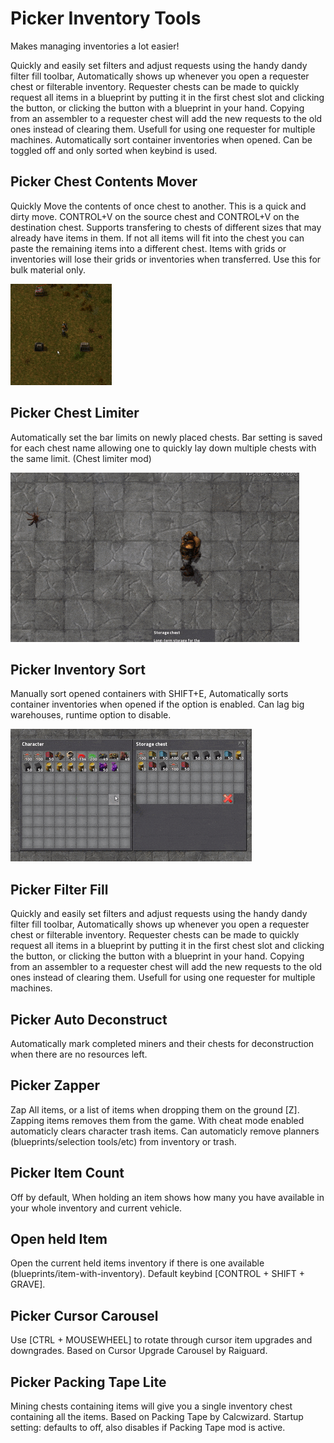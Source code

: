 # Picker Inventory Tools

Makes managing inventories a lot easier!

Quickly and easily set filters and adjust requests using the handy dandy filter fill toolbar, Automatically shows up whenever you open a requester chest or filterable inventory. Requester chests can be made to quickly request all items in a blueprint by putting it in the first chest slot and clicking the button, or clicking the button with a blueprint in your hand. Copying from an assembler to a requester chest will add the new requests to the old ones instead of clearing them. Usefull for using one requester for multiple machines.
Automatically sort container inventories when opened. Can be toggled off and only sorted when keybind is used.

## Picker Chest Contents Mover

Quickly Move the contents of once chest to another. This is a quick and dirty move. CONTROL+V on the source chest and CONTROL+V on the destination chest. Supports transfering to chests of different sizes that may already have items in them. If not all items will fit into the chest you can paste the remaining items into a different chest. Items with grids or inventories will lose their grids or inventories when transferred. Use this for bulk material only.

![Chest Copy in Action](https://github.com/Nexela/PickerAtheneum/raw/master/web/picker-inv-copy.gif)

## Picker Chest Limiter

Automatically set the bar limits on newly placed chests. Bar setting is saved for each chest name allowing one to quickly lay down multiple chests with the same limit. (Chest limiter mod)

![Chest Limiter in Action](https://github.com/Nexela/PickerAtheneum/raw/master/web/picker-chest-limit.gif)

## Picker Inventory Sort

Manually sort opened containers with SHIFT+E, Automatically sorts container inventories when opened if the option is enabled. Can lag big warehouses, runtime option to disable.

![Inventory Sort in Action](https://github.com/Nexela/PickerAtheneum/raw/master/web/picker-inventory-sort.gif)

## Picker Filter Fill

Quickly and easily set filters and adjust requests using the handy dandy filter fill toolbar, Automatically shows up whenever you open a requester chest or filterable inventory. Requester chests can be made to quickly request all items in a blueprint by putting it in the first chest slot and clicking the button, or clicking the button with a blueprint in your hand. Copying from an assembler to a requester chest will add the new requests to the old ones instead of clearing them. Usefull for using one requester for multiple machines.

## Picker Auto Deconstruct

Automatically mark completed miners and their chests for deconstruction when there are no resources left.

## Picker Zapper

Zap All items, or a list of items when dropping them on the ground [Z]. Zapping items removes them from the game. With cheat mode enabled automaticly clears character trash items.  Can automaticly remove planners (blueprints/selection tools/etc) from inventory or trash.

## Picker Item Count

Off by default, When holding an item shows how many you have available in your whole inventory and current vehicle.

## Open held Item

Open the current held items inventory if there is one available (blueprints/item-with-inventory). Default keybind [CONTROL + SHIFT + GRAVE].

## Picker Cursor Carousel

Use [CTRL + MOUSEWHEEL] to rotate through cursor item upgrades and downgrades. Based on Cursor Upgrade Carousel by Raiguard.

## Picker Packing Tape Lite

Mining chests containing items will give you a single inventory chest containing all the items. Based on Packing Tape by Calcwizard. Startup setting: defaults to off, also disables if Packing Tape mod is active.
